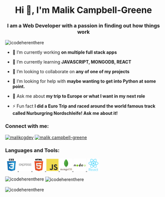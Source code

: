 <h1 align="center">Hi 👋, I'm Malik Campbell-Greene</h1>
<h3 align="center">I am a Web Developer with a passion in finding out how things work</h3>

<p align="left"> <img src="https://komarev.com/ghpvc/?username=icodeherenthere&label=Profile%20views&color=0e75b6&style=flat" alt="icodeherenthere" /> </p>


- 🔭 I’m currently working **on multiple full stack apps**

- 🌱 I’m currently learning **JAVASCRIPT, MONGODB, REACT**

- 👯 I’m looking to collaborate on **any of one of my projects**

- 🤝 I’m looking for help with **maybe wanting to get into Python at some point.**

- 💬 Ask me about **my trip to Europe or what I want in my next role**

- ⚡ Fun fact **I did a Euro Trip and raced around the world famous track called Nurburgring Nordschleife! Ask me about it!**

<h3 align="left">Connect with me:</h3>
<p align="left">
<a href="https://twitter.com/malikcgdev" target="blank"><img align="center" src="https://raw.githubusercontent.com/rahuldkjain/github-profile-readme-generator/master/src/images/icons/Social/twitter.svg" alt="malikcgdev" height="30" width="40" /></a>
<a href="https://linkedin.com/in/malik campbell-greene" target="blank"><img align="center" src="https://raw.githubusercontent.com/rahuldkjain/github-profile-readme-generator/master/src/images/icons/Social/linked-in-alt.svg" alt="malik campbell-greene" height="30" width="40" /></a>
</p>

<h3 align="left">Languages and Tools:</h3>
<p align="left"> <a href="https://www.w3schools.com/css/" target="_blank" rel="noreferrer"> <img src="https://raw.githubusercontent.com/devicons/devicon/master/icons/css3/css3-original-wordmark.svg" alt="css3" width="40" height="40"/> </a> <a href="https://expressjs.com" target="_blank" rel="noreferrer"> <img src="https://raw.githubusercontent.com/devicons/devicon/master/icons/express/express-original-wordmark.svg" alt="express" width="40" height="40"/> </a> <a href="https://www.w3.org/html/" target="_blank" rel="noreferrer"> <img src="https://raw.githubusercontent.com/devicons/devicon/master/icons/html5/html5-original-wordmark.svg" alt="html5" width="40" height="40"/> </a> <a href="https://developer.mozilla.org/en-US/docs/Web/JavaScript" target="_blank" rel="noreferrer"> <img src="https://raw.githubusercontent.com/devicons/devicon/master/icons/javascript/javascript-original.svg" alt="javascript" width="40" height="40"/> </a> <a href="https://www.mongodb.com/" target="_blank" rel="noreferrer"> <img src="https://raw.githubusercontent.com/devicons/devicon/master/icons/mongodb/mongodb-original-wordmark.svg" alt="mongodb" width="40" height="40"/> </a> <a href="https://nodejs.org" target="_blank" rel="noreferrer"> <img src="https://raw.githubusercontent.com/devicons/devicon/master/icons/nodejs/nodejs-original-wordmark.svg" alt="nodejs" width="40" height="40"/> </a> <a href="https://reactjs.org/" target="_blank" rel="noreferrer"> <img src="https://raw.githubusercontent.com/devicons/devicon/master/icons/react/react-original-wordmark.svg" alt="react" width="40" height="40"/> </a> </p>

<p><img align="left" src="https://github-readme-stats.vercel.app/api/top-langs?username=icodeherenthere&show_icons=true&locale=en&layout=compact" alt="icodeherenthere" /></p>

<p>&nbsp;<img align="center" src="https://github-readme-stats.vercel.app/api?username=icodeherenthere&show_icons=true&locale=en" alt="icodeherenthere" /></p>

<p><img align="center" src="https://github-readme-streak-stats.herokuapp.com/?user=icodeherenthere&" alt="icodeherenthere" /></p>

<!---
icodeherenthere/icodeherenthere is a ✨ special ✨ repository because its `README.md` (this file) appears on your GitHub profile.
You can click the Preview link to take a look at your changes.
--->
